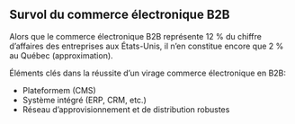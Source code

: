## Survol du commerce électronique B2B

Alors que le commerce électronique B2B représente 12 % du chiffre d’affaires des entreprises aux États-Unis, il n’en constitue encore que 2 % au Québec (approximation).

Éléments clés dans la réussite d’un virage commerce électronique en B2B:

* Plateformem (CMS)
* Système intégré (ERP, CRM, etc.)
* Réseau d’approvisionnement et de distribution robustes
